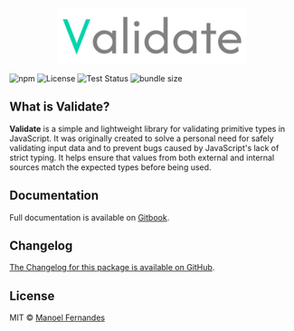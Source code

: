 <div align="center">
	<a href="https://github.com/Manoel-Fernandes/Validate"><img src="https://raw.githubusercontent.com/Manoel-Fernandes/Validate/main/assets/validate.png" alt="Validate" height="100px"/></a>
</div>

![npm](https://img.shields.io/npm/v/@manoelfernandes/validate)
![License](https://img.shields.io/badge/license-MIT-green)
![Test Status](https://github.com/Manoel-Fernandes/Validate/actions/workflows/node.js.yml/badge.svg)
![bundle size](https://img.shields.io/bundlephobia/minzip/@manoelfernandes/validate)

## What is Validate?

**Validate** is a simple and lightweight library for validating primitive types in JavaScript. It was originally created to solve a personal need for safely validating input data and to prevent bugs caused by JavaScript's lack of strict typing. It helps ensure that values from both external and internal sources match the expected types before being used.

## Documentation

Full documentation is available on [Gitbook](https://manoel-fernandes.gitbook.io/validate).

## Changelog

[The Changelog for this package is available on GitHub](https://github.com/Manoel-Fernandes/Validate/blob/main/CHANGELOG.md).

## License

MIT © [Manoel Fernandes](https://github.com/Manoel-Fernandes)
